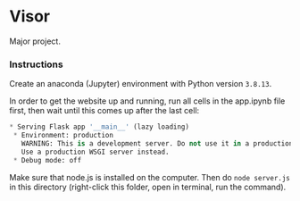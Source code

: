# Visor
Major project.



### Instructions

Create an anaconda (Jupyter) environment with Python version `3.8.13`.

In order to get the website up and running, run all cells in the app.ipynb file first, then wait until this comes up after the last cell:

```python
* Serving Flask app '__main__' (lazy loading)
 * Environment: production
   WARNING: This is a development server. Do not use it in a production deployment.
   Use a production WSGI server instead.
 * Debug mode: off
```



Make sure that node.js is installed on the computer. Then do `node server.js` in this directory (right-click this folder, open in terminal, run the command).

